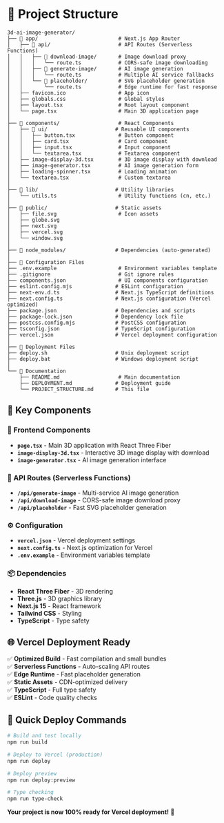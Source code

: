 # 📁 Project Structure

```
3d-ai-image-generator/
├── 📁 app/                          # Next.js App Router
│   ├── 📁 api/                      # API Routes (Serverless Functions)
│   │   ├── 📁 download-image/       # Image download proxy
│   │   │   └── route.ts            # CORS-safe image downloading
│   │   ├── 📁 generate-image/       # AI image generation
│   │   │   └── route.ts            # Multiple AI service fallbacks
│   │   └── 📁 placeholder/          # SVG placeholder generation
│   │       └── route.ts            # Edge runtime for fast response
│   ├── favicon.ico                 # App icon
│   ├── globals.css                 # Global styles
│   ├── layout.tsx                  # Root layout component
│   └── page.tsx                    # Main 3D application page
│
├── 📁 components/                   # React Components
│   ├── 📁 ui/                      # Reusable UI components
│   │   ├── button.tsx              # Button component
│   │   ├── card.tsx                # Card component
│   │   ├── input.tsx               # Input component
│   │   └── textarea.tsx            # Textarea component
│   ├── image-display-3d.tsx        # 3D image display with download
│   ├── image-generator.tsx         # AI image generation form
│   ├── loading-spinner.tsx         # Loading animation
│   └── textarea.tsx                # Custom textarea
│
├── 📁 lib/                         # Utility libraries
│   └── utils.ts                    # Utility functions (cn, etc.)
│
├── 📁 public/                      # Static assets
│   ├── file.svg                    # Icon assets
│   ├── globe.svg
│   ├── next.svg
│   ├── vercel.svg
│   └── window.svg
│
├── 📁 node_modules/                # Dependencies (auto-generated)
│
├── 📄 Configuration Files
├── .env.example                    # Environment variables template
├── .gitignore                      # Git ignore rules
├── components.json                 # UI components configuration
├── eslint.config.mjs              # ESLint configuration
├── next-env.d.ts                  # Next.js TypeScript definitions
├── next.config.ts                 # Next.js configuration (Vercel optimized)
├── package.json                   # Dependencies and scripts
├── package-lock.json              # Dependency lock file
├── postcss.config.mjs             # PostCSS configuration
├── tsconfig.json                  # TypeScript configuration
├── vercel.json                    # Vercel deployment configuration
│
├── 📄 Deployment Files
├── deploy.sh                      # Unix deployment script
├── deploy.bat                     # Windows deployment script
│
└── 📄 Documentation
    ├── README.md                   # Main documentation
    ├── DEPLOYMENT.md              # Deployment guide
    └── PROJECT_STRUCTURE.md       # This file
```

## 🔧 Key Components

### 🎨 Frontend Components
- **`page.tsx`** - Main 3D application with React Three Fiber
- **`image-display-3d.tsx`** - Interactive 3D image display with download
- **`image-generator.tsx`** - AI image generation interface

### 🚀 API Routes (Serverless Functions)
- **`/api/generate-image`** - Multi-service AI image generation
- **`/api/download-image`** - CORS-safe image download proxy
- **`/api/placeholder`** - Fast SVG placeholder generation

### ⚙️ Configuration
- **`vercel.json`** - Vercel deployment settings
- **`next.config.ts`** - Next.js optimization for Vercel
- **`.env.example`** - Environment variables template

### 📦 Dependencies
- **React Three Fiber** - 3D rendering
- **Three.js** - 3D graphics library
- **Next.js 15** - React framework
- **Tailwind CSS** - Styling
- **TypeScript** - Type safety

## 🌐 Vercel Deployment Ready

✅ **Optimized Build** - Fast compilation and small bundles  
✅ **Serverless Functions** - Auto-scaling API routes  
✅ **Edge Runtime** - Fast placeholder generation  
✅ **Static Assets** - CDN-optimized delivery  
✅ **TypeScript** - Full type safety  
✅ **ESLint** - Code quality checks  

## 🚀 Quick Deploy Commands

```bash
# Build and test locally
npm run build

# Deploy to Vercel (production)
npm run deploy

# Deploy preview
npm run deploy:preview

# Type checking
npm run type-check
```

**Your project is now 100% ready for Vercel deployment!** 🎉
